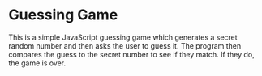 Guessing Game
============

This is a simple JavaScript guessing game which generates a secret random number and then asks the user to guess it.  The program then compares the guess to the secret number to see if they match.  If they do, the game is over.
